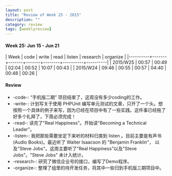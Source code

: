 ```yaml
---
layout: post
title: "Review of Week 25 - 2015"
description: ""
category: review
tags: [weeklyreview]
---
```


#### Week 25: Jun 15 - Jun 21 ####


| Week     |  code | write |  read | listen | research | organize |
|----------+-------+-------+-------+--------+----------+----------|
| 2015/W25 | 00:57 | 00:49 | 02:04 |  00:52 |    10:07 |    00:43 |
| 2015/W24 | 09:46 | 00:55 | 00:57 |  04:40 |    00:48 |    00:26 |



#### Review ####

* -code-: “手机版二期” 项目结束了，这周没有多少coding的工作。
* -write-: 计划写关于使用 PHPUnit 编写单元测试的文章，只开了一个头。想按照一个具体的例子来写，因为已经在项目中有了一些实践。这件事已经拖了好多个礼拜了，下周必须完成！
* -read-: 读完了"Real Happiness"。开始读"Becoming a Technical Leader"。
* -listen-: 我把那些需要坐定下来听的材料归类到 listen 。目前主要是有声书(Audio Books)。最近听了 Walter Isaacson 的 "Benjamin Franklin"， 以及"Steve Jobs"。这周主要听了"Real Happiness"以及"Steve Jobs"。"Steve Jobs" 未计入统计。
* -research-: 研究了微信企业号的接口，编写了Demo程序。
* -organize-: 整理了组里的待开发任务，将其中一些归到手机版三期项目中。
